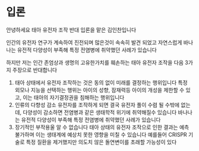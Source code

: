 # 입론 

안녕하세요 태아 유전자 조작 반대 입론을 맡은 김인찬입니다

인간의 유전자 연구가 계속하여 진전되며 많은것이 속속히 발견 되었고  자연스럽게 바나나는 유전적 다양성이 부족해 특정 전염병에 취약했던 사례가 있습니다

하지만 저는 인간 존엄상과 생명의 고유한가치를 훼손하는 태아 유전자 조작을 다음 3가지 주장으로 반대합니다

1.  태아 상태에서 유전자 조작하는 것은 동의 없이 미래를 결정하는 행위입니다
   특정 외모나 지능을 선택하는 행위는 아이의 성향, 잠재력등 아이의 개성을 제한할 수 있고,
   이는 태아의 자기결정권을 침해하는 행위입니다 
2. 인류의 다향성 감소
   유전자를 조작하게 되면 결국 유전자 풀이 수렴 될 수밖에 없는데, 다양성이 감소하면 전염병과 같은 생태학적 위기에 취약해질수 있습니다
   바나나는 유전적 다양성이 부족해 특정 전염병에 취약했던 사례가 있습니다 
3. 장기적인 부작용울 알 수 없습니다 
   태아 상태의 유전자 조작으로 인한 결과는 예측 불가하며
   이는 생태계에 예상치 못한 영향을 미칠 수 있습니다
   예를들어 CRISPR 기술로 특정 질환을 제거했지만 의도치 않은 돌연변이를 초래할 가능성이 있다